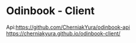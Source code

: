 # Odinbook - Client
Api:https://github.com/CherniakYura/odinbook-api
https://cherniakyura.github.io/odinbook-client/
